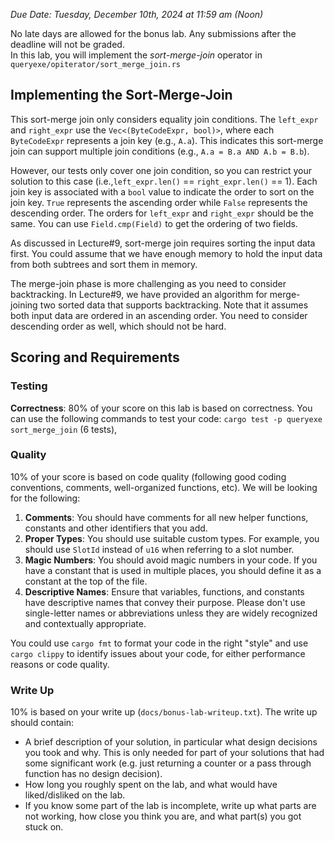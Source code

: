 _Due Date: Tuesday, December 10th, 2024 at 11:59 am (Noon)_

No late days are allowed for the bonus lab. Any submissions after the deadline will not be graded.  
In this lab, you will implement the *sort-merge-join* operator in `queryexe/opiterator/sort_merge_join.rs` 

## Implementing the Sort-Merge-Join

This sort-merge join only considers equality join conditions. 
The `left_expr` and `right_expr` use the `Vec<(ByteCodeExpr, bool)>`, 
where each `ByteCodeExpr` represents a join key (e.g., `A.a`). 
This indicates this sort-merge join can support multiple join conditions 
(e.g., `A.a = B.a AND A.b = B.b`). 

However, our tests only cover one join condition, so you can restrict your solution 
to this case (i.e.,`left_expr.len()` == `right_expr.len()` == 1). 
Each join key is associated with a `bool` value to indicate the order to sort on the join key. 
`True` represents the ascending order while `False` represents the descending order. 
The orders for `left_expr` and `right_expr` should be the same. 
You can use `Field.cmp(Field)` to get the ordering of two fields.

As discussed in Lecture\#9, sort-merge join requires sorting the input data first. 
You could assume that we have enough memory to hold the input data from both subtrees 
and sort them in memory.

The merge-join phase is more challenging as you need to consider backtracking. In Lecture\#9, 
we have provided an algorithm for merge-joining two sorted data that supports backtracking. 
Note that it assumes both input data are ordered in an ascending order. You need to consider 
descending order as well, which should not be hard.

## Scoring and Requirements

### Testing

**Correctness**:
80% of your score on this lab is based on correctness. 
You can use the following commands to test your code:
`cargo test -p queryexe sort_merge_join` (6 tests), 

### Quality
10% of your score is based on code quality (following good coding conventions, comments, well-organized functions, etc). We will be looking for the following:

1. **Comments**: You should have comments for all new helper functions, constants and other identifiers that you add.
2. **Proper Types**: You should use suitable custom types. For example, you should use `SlotId` instead of `u16` when referring to a slot number. 
3. **Magic Numbers**: You should avoid magic numbers in your code. If you have a constant that is used in multiple places, you should define it as a constant at the top of the file.
4. **Descriptive Names**: Ensure that variables, functions, and constants have descriptive names that convey their purpose. Please don't use single-letter names or abbreviations unless they are widely recognized and contextually appropriate.

You could use `cargo fmt` to format your code in the right "style" and use 
`cargo clippy` to identify issues about your code, for either performance reasons or code quality. 
 
### Write Up
10% is based on your write up (`docs/bonus-lab-writeup.txt`). The write up should contain:
 -  A brief description of your solution, in particular what design decisions you took and why. This is only needed for part of your solutions that had some significant work (e.g. just returning a counter or a pass through function has no design decision).
- How long you roughly spent on the lab, and what would have liked/disliked on the lab.
- If you know some part of the lab is incomplete, write up what parts are not working, how close you think you are, and what part(s) you got stuck on.
